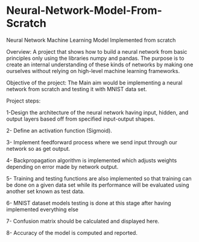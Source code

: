 # Neural-Network-Model-From-Scratch

Neural Network Machine Learning Model Implemented from scratch

Overview:
A project that shows how to build a neural network from basic principles only using the libraries numpy and pandas. The purpose is to create an internal understanding of these kinds of networks by making one ourselves without relying on high-level machine learning frameworks. 

Objective of the project:
The Main aim would be implementing a neural network from scratch and testing it with MNIST data set.

Project steps:

 1-Design the architecture of the neural network having input, hidden, and output layers based off from specified input-output shapes.

 2- Define an activation function (Sigmoid).

 3- Implement feedforward process where we send input through our network so as get output.

 4- Backpropagation algorithm is implemented which adjusts weights depending on error made by network output.

 5- Training and testing functions are also implemented so that training can be done on a given data set while its performance will be evaluated using another set known as test data.

 6- MNIST dataset models testing is done at this stage after having implemented everything else

 7- Confusion matrix should be calculated and displayed here.

 8- Accuracy of the model is computed and reported.
